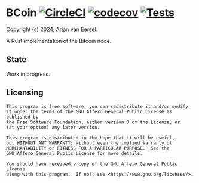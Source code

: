 # BCoin [![CircleCI](https://dl.circleci.com/status-badge/img/gh/arjanvaneersel/bcoin/tree/main.svg?style=shield)](https://dl.circleci.com/status-badge/redirect/gh/arjanvaneersel/bcoin/tree/main) [![codecov](https://codecov.io/gh/arjanvaneersel/bcoin/graph/badge.svg?token=4T6P2UV9OA)](https://codecov.io/gh/arjanvaneersel/bcoin) [![Tests](https://github.com/arjanvaneersel/bcoin/actions/workflows/tests.yml/badge.svg?branch=main)](https://github.com/arjanvaneersel/bcoin/actions/workflows/tests.yml)

Copyright (c) 2024, Arjan van Eersel.

A Rust implementation of the Bitcoin node.

## State

Work in progress.

## Licensing

    This program is free software: you can redistribute it and/or modify
    it under the terms of the GNU Affero General Public License as published by
    the Free Software Foundation, either version 3 of the License, or
    (at your option) any later version.

    This program is distributed in the hope that it will be useful,
    but WITHOUT ANY WARRANTY; without even the implied warranty of
    MERCHANTABILITY or FITNESS FOR A PARTICULAR PURPOSE.  See the
    GNU Affero General Public License for more details.

    You should have received a copy of the GNU Affero General Public License
    along with this program.  If not, see <https://www.gnu.org/licenses/>.
